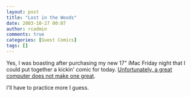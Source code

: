 ```yaml
---
layout: post
title: "Lost in the Woods"
date: 2003-10-27 00:07
author: rcadmin
comments: true
categories: [Guest Comics]
tags: []
---
```

Yes, I was boasting after purchasing my new 17" iMac Friday night that I could put together a kickin' comic for today. <a HREF='modules.php?op=modload&name=Comics&file=index&action=comic&id=348'>Unfortunately, a great computer does not make one great</a>.
<br />
<p>I'll have to practice more I guess.
<!--more-->
<img src="http://dl.bitsmack.com/comics/20031027.jpg" alt="" /></p>

